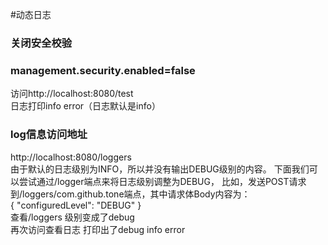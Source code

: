 #动态日志
### 关闭安全校验
### management.security.enabled=false
访问http://localhost:8080/test  
日志打印info error（日志默认是info）
### log信息访问地址 
http://localhost:8080/loggers  
由于默认的日志级别为INFO，所以并没有输出DEBUG级别的内容。
下面我们可以尝试通过/logger端点来将日志级别调整为DEBUG，
比如，发送POST请求到/loggers/com.github.tone端点，其中请求体Body内容为：  
{
    "configuredLevel": "DEBUG"
}  
查看/loggers  级别变成了debug  
再次访问查看日志 打印出了debug info error

 